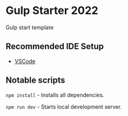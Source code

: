 # Gulp Starter 2022 
Gulp start template

## Recommended IDE Setup

- [VSCode](https://code.visualstudio.com/)

## Notable scripts
`npm install` - Installs all dependencies.

`npm run dev` - Starts local development server.
